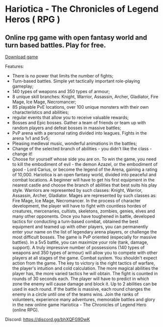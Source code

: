 
# Hariotica - The Chronicles of Legend Heros ( RPG )
## Online rpg game with open fantasy world and turn based battles. Play for free.

[Download game](https://play.google.com/store/apps/details?id=com.hariotica)


Features: 
- There is no power that limits the number of fights; 
- Turn-based battles. Simple yet tactically important role-playing gameplay; 
- 140 types of weapons and 350 types of armour; 
- 8 unique skill branches: Knight, Warrior, Assassin, Archer, Gladiator, Fire Mage, Ice Mage, Necromancer; 
- 85 playable PvE locations, over 100 unique monsters with their own characteristics and abilities; 
- regular events that allow you to receive valuable rewards; 
- Bosses and Epic bosses. Gather a team of friends or team up with random players and defeat bosses in massive battles; 
- PvP arena with a personal rating divided into leagues. Fights in the arena 1v1 and 5v5; 
- Pleasing medieval music, wonderful animations in the battles; 
- Change of the selected branch of abilities - you didn't like the class - change it! 
- Choose for yourself whose side you are on. To win the game, you need to kill the embodiment of evil - the demon Azazel, or the embodiment of good - Lord Carius, or become the legend of the Arena, gaining a rating of 10,000. 
Hariotica is an open fantasy world, divided into peaceful and combat locations. A beginner will have to get his first equipment in the nearest castle and choose the branch of abilities that best suits his play style. 
Warriors are represented by such classes: Knight, Warrior, Assassin, Archer, Gladiator. Mages are represented by such classes as: Fire Mage, Ice Mage, Necromancer. 
In the process of character development, the player will have to fight with countless hordes of creatures, mercenaries, cultists, skeletons, zombies, genies, elves and many other opponents. Once you have toughened in battle, developed tactics for conducting a turn-based combat, obtained the best equipment and teamed up with other players, you can permanently enter your name on the list of legendary arena players, or challenge the most difficult bosses. 
The game is PvP oriented (especially for massive battles). In a 5v5 battle, you can maximize your role (tank, damage, support). 
A truly impressive number of possessions (140 types of weapons and 350 types of armour) will allow you to compete with other players at all stages of the game. 
Combat system. You shouldn't expect action from the game. The key to victory is the right tactics of warfare, the player's intuition and cold calculation. The more magical abilities the player has, the more varied tactics he will obtain. 
The fight is counted in rounds of 30 seconds each. The player will have to predict in which zone the enemy will cause damage and block it. Up to 2 abilities can be used in each round. If the battle is massive, each round changes the enemy in a circle until one of the teams wins. 
Join the ranks of volunteers, experience many adventures, memorable battles and glory in the new online game Hariotica - The Chronicles of Legend Hero (online RPG).

Discord: https://discord.gg/bhXQFG9DwK
